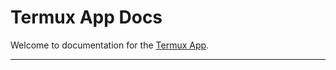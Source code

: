 # Termux App Docs

Welcome to documentation for the [Termux App].

---
&nbsp;&nbsp;

[Termux App]: https://github.com/termux/termux-app
